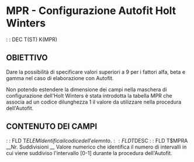# MPR - Configurazione Autofit Holt Winters
 :  : DEC T(ST) K(MPR)
## OBIETTIVO
Dare la possibilità di specificare valori superiori a 9 per i fattori alfa, beta e gamma
nel caso di elaborazione con Autofit.

Non potendo estendere la dimensione dei campi nella maschera di configurazione dell'Holt Winters
è stata introdotta la tabella MPR che associa ad un codice dilunghezza 1 il valore da utilizzare
nella procedura dell'Autofit.

## CONTENUTO DEI CAMPI
 :  : FLD T$ELEM
Identifica il codice dell'elemnto.
 :  : FLD T$DESC
 :  : FLD T$MPRA __Nr. Suddivisioni __
Valore numerico che identifica il numero di intervalli in cui viene suddiviso l'intervallo [0-1] durante la procedura dell'Autofit.
